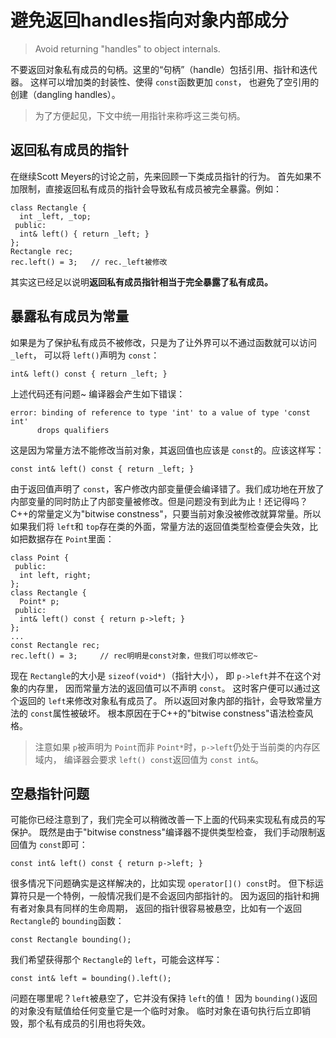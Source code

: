 # 避免返回handles指向对象内部成分

> Avoid returning "handles" to object internals.

不要返回对象私有成员的句柄。这里的“句柄”（handle）包括引用、指针和迭代器。 这样可以增加类的封装性、使得 `const`函数更加 `const`， 也避免了空引用的创建（dangling handles）。

> 为了方便起见，下文中统一用指针来称呼这三类句柄。

## 返回私有成员的指针

在继续Scott Meyers的讨论之前，先来回顾一下类成员指针的行为。 首先如果不加限制，直接返回私有成员的指针会导致私有成员被完全暴露。例如：

```
class Rectangle {
  int _left, _top;
 public:
  int& left() { return _left; }
};
Rectangle rec;
rec.left() = 3;   // rec._left被修改
```

其实这已经足以说明**返回私有成员指针相当于完全暴露了私有成员。**

## 暴露私有成员为常量

如果是为了保护私有成员不被修改，只是为了让外界可以不通过函数就可以访问 `_left`， 可以将 `left()`声明为 `const`：

```
int& left() const { return _left; }
```

上述代码还有问题~ 编译器会产生如下错误：

```
error: binding of reference to type 'int' to a value of type 'const int'
      drops qualifiers
```

这是因为常量方法不能修改当前对象，其返回值也应该是 `const`的。应该这样写：

```
const int& left() const { return _left; }
```

由于返回值声明了 `const`，客户修改内部变量便会编译错了。我们成功地在开放了内部变量的同时防止了内部变量被修改。但是问题没有到此为止！还记得吗？C++的常量定义为"bitwise constness"，只要当前对象没被修改就算常量。所以如果我们将 `left`和 `top`存在类的外面，常量方法的返回值类型检查便会失效，比如把数据存在 `Point`里面：

```
class Point {
 public:
  int left, right;
};
class Rectangle {
  Point* p;
 public:
  int& left() const { return p->left; }
};
...
const Rectangle rec;
rec.left() = 3;     // rec明明是const对象，但我们可以修改它~
```

现在 `Rectangle`的大小是 `sizeof(void*)`（指针大小）， 即 `p->left`并不在这个对象的内存里， 因而常量方法的返回值可以不声明 `const`。 这时客户便可以通过这个返回的 `left`来修改对象私有成员了。 所以返回对象内部的指针，会导致常量方法的 `const`属性被破坏。 根本原因在于C++的"bitwise constness"语法检查风格。

> 注意如果 `p`被声明为 `Point`而非 `Point*`时，`p->left`仍处于当前类的内存区域内， 编译器会要求 `left() const`返回值为 `const int&`。

## 空悬指针问题

可能你已经注意到了，我们完全可以稍微改善一下上面的代码来实现私有成员的写保护。 既然是由于"bitwise constness"编译器不提供类型检查， 我们手动限制返回值为 `const`即可：

```
const int& left() const { return p->left; }
```

很多情况下问题确实是这样解决的，比如实现 `operator[]() const`时。 但下标运算符只是一个特例，一般情况我们是不会返回内部指针的。 因为返回的指针和拥有者对象具有同样的生命周期， 返回的指针很容易被悬空，比如有一个返回 `Rectangle`的 `bounding`函数：

```
const Rectangle bounding();
```

我们希望获得那个 `Rectangle`的 `left`，可能会这样写：

```
const int& left = bounding().left();
```

问题在哪里呢？`left`被悬空了，它并没有保持 `left`的值！ 因为 `bounding()`返回的对象没有赋值给任何变量它是一个临时对象。 临时对象在语句执行后立即销毁，那个私有成员的引用也将失效。
